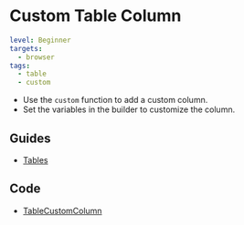 # Custom Table Column

```yaml
level: Beginner
targets:
  - browser
tags:
  - table
  - custom
```

- Use the `custom` function to add a custom column.
- Set the variables in the builder to customize the column.

<div data-zk-enrich="TableCustomColumn"></div>

## Guides

- [Tables](/doc/guides/browser/builtin/Tables.md)

## Code

- [TableCustomColumn](/cookbook/src/jsMain/kotlin/zakadabar/cookbook/browser/table/customColumn/TableCustomColumn.kt)

